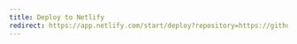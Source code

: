 ```yaml
---
title: Deploy to Netlify
redirect: https://app.netlify.com/start/deploy?repository=https://github.com/Cecilapp/the-butler&stack=cms
---
```

